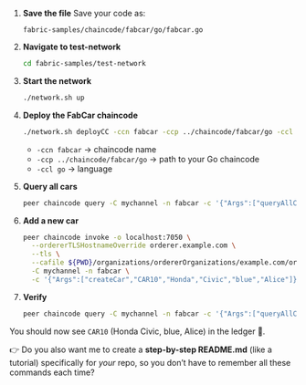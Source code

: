 
1. **Save the file**
   Save your code as:

   ```
   fabric-samples/chaincode/fabcar/go/fabcar.go
   ```

2. **Navigate to test-network**

   ```bash
   cd fabric-samples/test-network
   ```

3. **Start the network**

   ```bash
   ./network.sh up
   ```

4. **Deploy the FabCar chaincode**

   ```bash
   ./network.sh deployCC -ccn fabcar -ccp ../chaincode/fabcar/go -ccl go
   ```

   * `-ccn fabcar` → chaincode name
   * `-ccp ../chaincode/fabcar/go` → path to your Go chaincode
   * `-ccl go` → language

5. **Query all cars**

   ```bash
   peer chaincode query -C mychannel -n fabcar -c '{"Args":["queryAllCars"]}'
   ```

6. **Add a new car**

   ```bash
   peer chaincode invoke -o localhost:7050 \
     --ordererTLSHostnameOverride orderer.example.com \
     --tls \
     --cafile ${PWD}/organizations/ordererOrganizations/example.com/orderers/orderer.example.com/msp/tlscacerts/tlsca.example.com-cert.pem \
     -C mychannel -n fabcar \
     -c '{"Args":["createCar","CAR10","Honda","Civic","blue","Alice"]}'
   ```

7. **Verify**

   ```bash
   peer chaincode query -C mychannel -n fabcar -c '{"Args":["queryAllCars"]}'
   ```

You should now see `CAR10` (Honda Civic, blue, Alice) in the ledger 🚗.

👉 Do you also want me to create a **step-by-step README.md** (like a tutorial) specifically for *your* repo, so you don’t have to remember all these commands each time?
